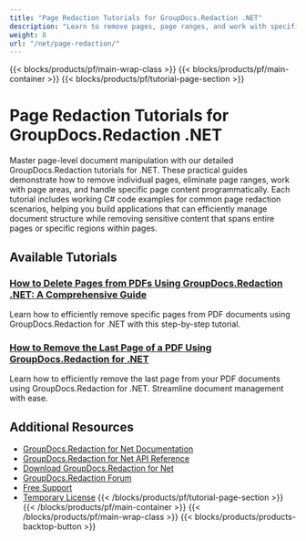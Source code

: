 ```yaml
---
title: "Page Redaction Tutorials for GroupDocs.Redaction .NET"
description: "Learn to remove pages, page ranges, and work with specific page content using GroupDocs.Redaction for .NET."
weight: 8
url: "/net/page-redaction/"
---
```

{{< blocks/products/pf/main-wrap-class >}}
{{< blocks/products/pf/main-container >}}
{{< blocks/products/pf/tutorial-page-section >}}
# Page Redaction Tutorials for GroupDocs.Redaction .NET

Master page-level document manipulation with our detailed GroupDocs.Redaction tutorials for .NET. These practical guides demonstrate how to remove individual pages, eliminate page ranges, work with page areas, and handle specific page content programmatically. Each tutorial includes working C# code examples for common page redaction scenarios, helping you build applications that can efficiently manage document structure while removing sensitive content that spans entire pages or specific regions within pages.

## Available Tutorials

### [How to Delete Pages from PDFs Using GroupDocs.Redaction .NET&#58; A Comprehensive Guide](./delete-pages-pdf-groupdocs-redaction-net/)
Learn how to efficiently remove specific pages from PDF documents using GroupDocs.Redaction for .NET with this step-by-step tutorial.

### [How to Remove the Last Page of a PDF Using GroupDocs.Redaction for .NET](./remove-last-page-pdf-groupdocs-redaction-net/)
Learn how to efficiently remove the last page from your PDF documents using GroupDocs.Redaction for .NET. Streamline document management with ease.

## Additional Resources

- [GroupDocs.Redaction for Net Documentation](https://docs.groupdocs.com/redaction/net/)
- [GroupDocs.Redaction for Net API Reference](https://reference.groupdocs.com/redaction/net/)
- [Download GroupDocs.Redaction for Net](https://releases.groupdocs.com/redaction/net/)
- [GroupDocs.Redaction Forum](https://forum.groupdocs.com/c/redaction)
- [Free Support](https://forum.groupdocs.com/)
- [Temporary License](https://purchase.groupdocs.com/temporary-license/)
{{< /blocks/products/pf/tutorial-page-section >}}
{{< /blocks/products/pf/main-container >}}
{{< /blocks/products/pf/main-wrap-class >}}
{{< blocks/products/products-backtop-button >}}